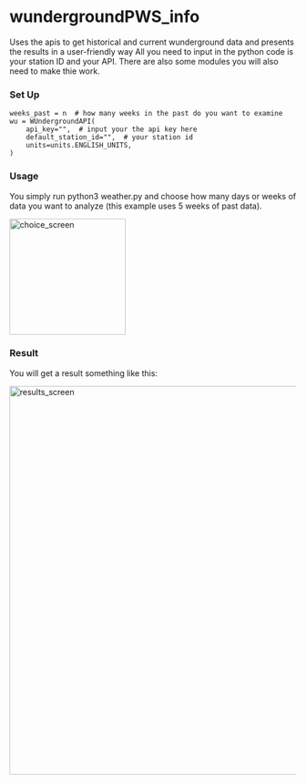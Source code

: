 # wundergroundPWS_info
Uses the apis to get historical and current wunderground data and presents the results in a user-friendly way
All you need to input in the python code is your station ID and your API.
There are also some modules you will also need to make thie work.

### Set Up
    weeks_past = n  # how many weeks in the past do you want to examine
    wu = WUndergroundAPI(
        api_key="",  # input your the api key here
        default_station_id="",  # your station id
        units=units.ENGLISH_UNITS,
    )
    
### Usage

You simply run python3 weather.py and choose how many days or weeks of data you want to analyze (this example uses 5 weeks of past data). 

<img width="204" alt="choice_screen" src="https://user-images.githubusercontent.com/1487109/211220200-84bf69f5-339d-41f2-a5de-e79ca691b8fa.png">


### Result

You will get a result something like this:

<img width="683" alt="results_screen" src="https://user-images.githubusercontent.com/1487109/211218144-5b61b728-6748-4e8f-9396-1f53fd3089ec.png">

